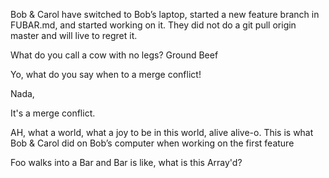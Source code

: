 
Bob & Carol have switched to Bob’s laptop, started a new feature branch in FUBAR.md, and started working on it. They did not do a git pull origin master and will live to regret it.

What do you call a cow with no legs?
Ground Beef

Yo, what do you say when to a merge conflict!

Nada,

It's a merge conflict.

AH, what a world, what a joy to be in this world, alive alive-o.
This is what Bob & Carol did on Bob’s computer when working on the first feature

Foo walks into a Bar and Bar is like, what is this Array'd?
